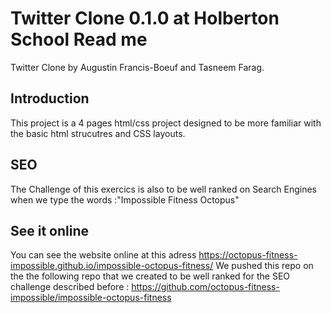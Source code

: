 #  Twitter Clone 0.1.0 at Holberton School Read me 

Twitter Clone  by Augustin Francis-Boeuf and Tasneem Farag.


## Introduction

This project is a 4 pages html/css project designed to be more familiar with the basic html strucutres and CSS layouts.

## SEO

The Challenge of this exercics is also to be well ranked on Search Engines when we type the words :"Impossible Fitness Octopus"

## See it online 

You can see the website online at this adress https://octopus-fitness-impossible.github.io/impossible-octopus-fitness/
We pushed this repo on the the following repo that we created to be well ranked for the SEO challenge described before : https://github.com/octopus-fitness-impossible/impossible-octopus-fitness